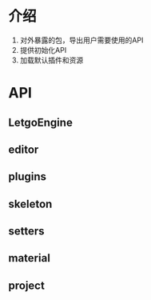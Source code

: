 # 介绍

1. 对外暴露的包，导出用户需要使用的API
2. 提供初始化API
3. 加载默认插件和资源


# API

## LetgoEngine 

## editor

## plugins

## skeleton

## setters
  
## material

## project